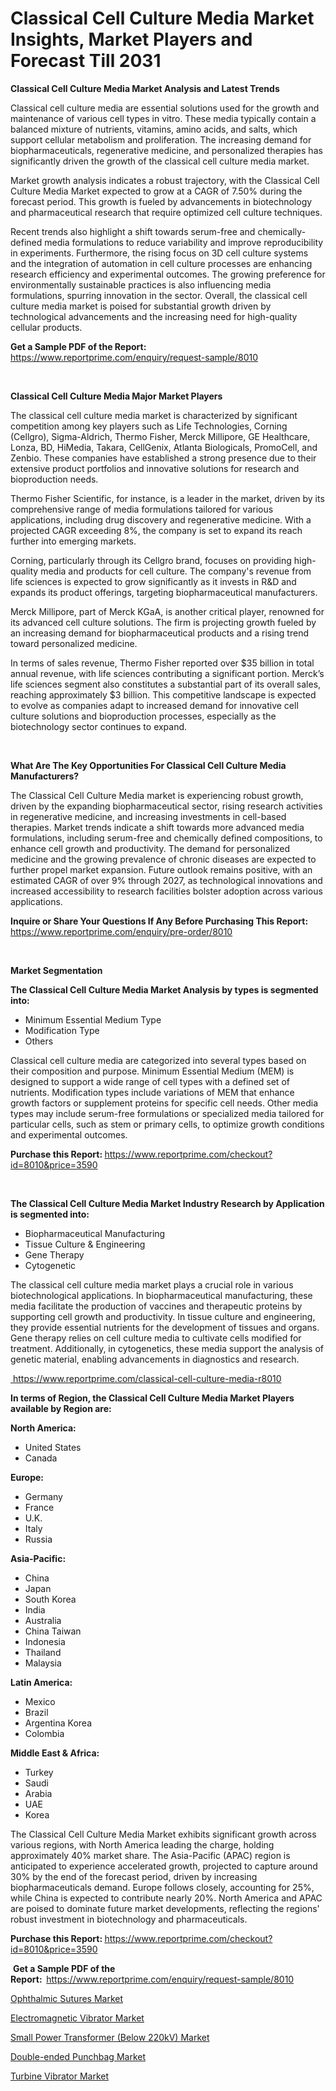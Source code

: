<p><h1>Classical Cell Culture Media Market Insights, Market Players and Forecast Till 2031</h1></p><p><strong>Classical Cell Culture Media Market Analysis and Latest Trends</strong></p>
<p><p>Classical cell culture media are essential solutions used for the growth and maintenance of various cell types in vitro. These media typically contain a balanced mixture of nutrients, vitamins, amino acids, and salts, which support cellular metabolism and proliferation. The increasing demand for biopharmaceuticals, regenerative medicine, and personalized therapies has significantly driven the growth of the classical cell culture media market. </p><p>Market growth analysis indicates a robust trajectory, with the Classical Cell Culture Media Market expected to grow at a CAGR of 7.50% during the forecast period. This growth is fueled by advancements in biotechnology and pharmaceutical research that require optimized cell culture techniques. </p><p>Recent trends also highlight a shift towards serum-free and chemically-defined media formulations to reduce variability and improve reproducibility in experiments. Furthermore, the rising focus on 3D cell culture systems and the integration of automation in cell culture processes are enhancing research efficiency and experimental outcomes. The growing preference for environmentally sustainable practices is also influencing media formulations, spurring innovation in the sector. Overall, the classical cell culture media market is poised for substantial growth driven by technological advancements and the increasing need for high-quality cellular products.</p></p>
<p><strong>Get a Sample PDF of the Report:&nbsp;</strong> <a href="https://www.reportprime.com/enquiry/request-sample/8010">https://www.reportprime.com/enquiry/request-sample/8010</a></p>
<p>&nbsp;</p>
<p><strong>Classical Cell Culture Media Major Market Players</strong></p>
<p><p>The classical cell culture media market is characterized by significant competition among key players such as Life Technologies, Corning (Cellgro), Sigma-Aldrich, Thermo Fisher, Merck Millipore, GE Healthcare, Lonza, BD, HiMedia, Takara, CellGenix, Atlanta Biologicals, PromoCell, and Zenbio. These companies have established a strong presence due to their extensive product portfolios and innovative solutions for research and bioproduction needs.</p><p>Thermo Fisher Scientific, for instance, is a leader in the market, driven by its comprehensive range of media formulations tailored for various applications, including drug discovery and regenerative medicine. With a projected CAGR exceeding 8%, the company is set to expand its reach further into emerging markets.</p><p>Corning, particularly through its Cellgro brand, focuses on providing high-quality media and products for cell culture. The company's revenue from life sciences is expected to grow significantly as it invests in R&D and expands its product offerings, targeting biopharmaceutical manufacturers.</p><p>Merck Millipore, part of Merck KGaA, is another critical player, renowned for its advanced cell culture solutions. The firm is projecting growth fueled by an increasing demand for biopharmaceutical products and a rising trend toward personalized medicine.</p><p>In terms of sales revenue, Thermo Fisher reported over $35 billion in total annual revenue, with life sciences contributing a significant portion. Merck’s life sciences segment also constitutes a substantial part of its overall sales, reaching approximately $3 billion. This competitive landscape is expected to evolve as companies adapt to increased demand for innovative cell culture solutions and bioproduction processes, especially as the biotechnology sector continues to expand.</p></p>
<p>&nbsp;</p>
<p><strong>What Are The Key Opportunities For Classical Cell Culture Media Manufacturers?</strong></p>
<p><p>The Classical Cell Culture Media market is experiencing robust growth, driven by the expanding biopharmaceutical sector, rising research activities in regenerative medicine, and increasing investments in cell-based therapies. Market trends indicate a shift towards more advanced media formulations, including serum-free and chemically defined compositions, to enhance cell growth and productivity. The demand for personalized medicine and the growing prevalence of chronic diseases are expected to further propel market expansion. Future outlook remains positive, with an estimated CAGR of over 9% through 2027, as technological innovations and increased accessibility to research facilities bolster adoption across various applications.</p></p>
<p><strong>Inquire or Share Your Questions If Any Before Purchasing This Report:</strong> <a href="https://www.reportprime.com/enquiry/pre-order/8010">https://www.reportprime.com/enquiry/pre-order/8010</a></p>
<p>&nbsp;</p>
<p><strong>Market Segmentation</strong></p>
<p><strong>The Classical Cell Culture Media Market Analysis by types is segmented into:</strong></p>
<p><ul><li>Minimum Essential Medium Type</li><li>Modification Type</li><li>Others</li></ul></p>
<p><p>Classical cell culture media are categorized into several types based on their composition and purpose. Minimum Essential Medium (MEM) is designed to support a wide range of cell types with a defined set of nutrients. Modification types include variations of MEM that enhance growth factors or supplement proteins for specific cell needs. Other media types may include serum-free formulations or specialized media tailored for particular cells, such as stem or primary cells, to optimize growth conditions and experimental outcomes.</p></p>
<p><strong>Purchase this Report:&nbsp;</strong><a href="https://www.reportprime.com/checkout?id=8010&price=3590">https://www.reportprime.com/checkout?id=8010&price=3590</a></p>
<p>&nbsp;</p>
<p><strong>The Classical Cell Culture Media Market Industry Research by Application is segmented into:</strong></p>
<p><ul><li>Biopharmaceutical Manufacturing</li><li>Tissue Culture & Engineering</li><li>Gene Therapy</li><li>Cytogenetic</li></ul></p>
<p><p>The classical cell culture media market plays a crucial role in various biotechnological applications. In biopharmaceutical manufacturing, these media facilitate the production of vaccines and therapeutic proteins by supporting cell growth and productivity. In tissue culture and engineering, they provide essential nutrients for the development of tissues and organs. Gene therapy relies on cell culture media to cultivate cells modified for treatment. Additionally, in cytogenetics, these media support the analysis of genetic material, enabling advancements in diagnostics and research.</p></p>
<p><a href="https://www.reportprime.com/classical-cell-culture-media-r8010">&nbsp;https://www.reportprime.com/classical-cell-culture-media-r8010</a></p>
<p><strong>In terms of Region, the Classical Cell Culture Media Market Players available by Region are:</strong></p>
<p>
    <p> <strong> North America: </strong>
        <ul>
            <li>United States</li>
            <li>Canada</li>
        </ul>
        </p> 
    <p> <strong> Europe: </strong>
        <ul>
            <li>Germany</li>
            <li>France</li>
            <li>U.K.</li>
            <li>Italy</li>
            <li>Russia</li>
        </ul>
        </p> 
    <p> <strong> Asia-Pacific: </strong>
        <ul>
            <li>China</li>
            <li>Japan</li>
            <li>South Korea</li>
            <li>India</li>
            <li>Australia</li>
            <li>China Taiwan</li>
            <li>Indonesia</li>
            <li>Thailand</li>
            <li>Malaysia</li>
        </ul>
        </p> 
    <p> <strong> Latin America: </strong>
        <ul>
            <li>Mexico</li>
            <li>Brazil</li>
            <li>Argentina Korea</li>
            <li>Colombia</li>
        </ul>
        </p> 
    <p> <strong> Middle East & Africa: </strong>
        <ul>
            <li>Turkey</li>
            <li>Saudi</li>
            <li>Arabia</li>
            <li>UAE</li>
            <li>Korea</li>
        </ul>
    </p>
    </p>
<p><p>The Classical Cell Culture Media Market exhibits significant growth across various regions, with North America leading the charge, holding approximately 40% market share. The Asia-Pacific (APAC) region is anticipated to experience accelerated growth, projected to capture around 30% by the end of the forecast period, driven by increasing biopharmaceuticals demand. Europe follows closely, accounting for 25%, while China is expected to contribute nearly 20%. North America and APAC are poised to dominate future market developments, reflecting the regions' robust investment in biotechnology and pharmaceuticals.</p></p>
<p><strong>Purchase this Report: </strong><a href="https://www.reportprime.com/checkout?id=8010&price=3590">https://www.reportprime.com/checkout?id=8010&price=3590</a></p>
<p>&nbsp;<strong>Get a Sample PDF of the Report:&nbsp;&nbsp;</strong><a href="https://www.reportprime.com/enquiry/request-sample/8010">https://www.reportprime.com/enquiry/request-sample/8010</a></p>
<p><strong></strong></p>
<p><p><a href="https://www.linkedin.com/pulse/booming-ophthalmic-sutures-market-sector-analysis-growth-7n5zf?trackingId=qKjAFXu9TC6yv9rtVl6u6g%3D%3D">Ophthalmic Sutures Market</a></p><p><a href="https://issuu.com/reportprime-2/docs/electromagnetic-vibrator-market-siz_9fc2c017d5e15a">Electromagnetic Vibrator Market</a></p><p><a href="https://medium.com/@richard.james09789/mapping-the-small-power-transformer-below-220kv-market-trends-challenges-and-breakthroughs-a07579f3d6b6">Small Power Transformer (Below 220kV) Market</a></p><p><a href="https://medium.com/@michellegbleau0620/strategic-roadmap-to-success-global-double-ended-punchbag-market-analysis-2024-2031-0a53fa86fc02">Double-ended Punchbag Market</a></p><p><a href="https://issuu.com/reportprime-2/docs/turbine-vibrator-market-size-2030.p_e354950d50f83b">Turbine Vibrator Market</a></p></p>